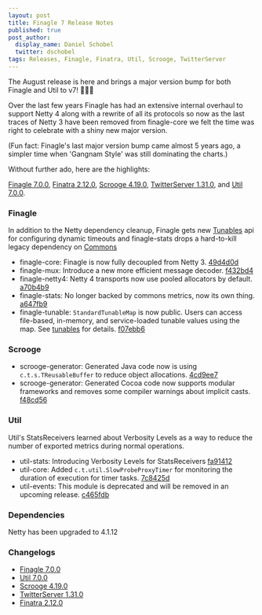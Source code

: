 ```yaml
---
layout: post
title: Finagle 7 Release Notes
published: true
post_author:
  display_name: Daniel Schobel
  twitter: dschobel
tags: Releases, Finagle, Finatra, Util, Scrooge, TwitterServer
---
```


The August release is here and brings a major version bump for both Finagle and Util to v7! 🍰🍰🍰

Over the last few years Finagle has had an extensive internal overhaul to support Netty 4 along with a rewrite of all its protocols so now as the last traces of Netty 3 have been removed from finagle-core we felt the time was right to celebrate with a shiny new major version.

(Fun fact: Finagle's last major version bump came almost 5 years ago, a simpler time when 'Gangnam Style' was still dominating the charts.)

Without further ado, here are the highlights:

[Finagle 7.0.0][finagle], [Finatra 2.12.0][finatra], [Scrooge 4.19.0][scrooge], [TwitterServer 1.31.0][twitterserver], and [Util 7.0.0][util].


### Finagle ###

In addition to the Netty dependency cleanup, Finagle gets new [Tunables](https://twitter.github.io/finagle/guide/Configuration.html#tunables) api for configuring dynamic timeouts and finagle-stats drops a hard-to-kill legacy dependency on [Commons](https://github.com/twitter/commons)

* finagle-core: Finagle is now fully decoupled from Netty 3. [49d4d0d](https://github.com/twitter/finagle/commit/49d4d0df6d7e0a5dcac85ca6564efcae101c8e04)
* finagle-mux: Introduce a new more efficient message decoder. [f432bd4](https://github.com/twitter/finagle/commit/f432bd443c4998431e4cbfeb6934916e7310c9a8)
* finagle-netty4: Netty 4 transports now use pooled allocators by default. [a70b4b9](https://github.com/twitter/finagle/commit/a70b4b92bf025e30284d4ef96d1d3150c298ef97)
* finagle-stats: No longer backed by commons metrics, now its own thing. [a647fb9](https://github.com/twitter/finagle/commit/a647fb9cb051ddccaf8efff1533844264cdcc1d1)
* finagle-tunable: `StandardTunableMap` is now public. Users can access file-based, in-memory,
    and service-loaded tunable values using the map.
    See [tunables](https://twitter.github.io/finagle/guide/Configuration.html#tunables) for details. [f07ebb6](https://github.com/twitter/finagle/commit/f07ebb6475ec38ee8ef77f526c724d98c2b2d95e)


### Scrooge ###

* scrooge-generator: Generated Java code now is using `c.t.s.TReusableBuffer` to reduce
  object allocations. [4cd9ee7](https://github.com/twitter/scrooge/commit/4cd9ee7017d75cec068f5acf14b97bc2955474ec)
* scrooge-generator: Generated Cocoa code now supports modular frameworks and 
  removes some compiler warnings about implicit casts. [f48cd56](https://github.com/twitter/scrooge/commit/f48cd56e9398305ee7e280e161b0423da4131845)
  
### Util ###
Util's StatsReceivers learned about Verbosity Levels as a way to reduce the number of exported metrics during normal operations.

* util-stats: Introducing Verbosity Levels for StatsReceivers [fa91412](https://github.com/twitter/finagle/commit/fa91412d243eae8146465a439d69c78a1caca9c6)
* util-core: Added `c.t.util.SlowProbeProxyTimer` for monitoring the duration
    of execution for timer tasks. [7c8425d](https://github.com/twitter/util/commit/7c8425d95e45771ff88e8d23857f9f8026bb09aa)
* util-events: This module is deprecated and will be removed in an upcoming
    release. [c465fdb](https://github.com/twitter/util/commit/c465fdbb2a781ad009f134305be74e49127e1cb1)

### Dependencies ###
Netty has been upgraded to 4.1.12

### Changelogs ###

* [Finagle 7.0.0][finagle]
* [Util 7.0.0][util]
* [Scrooge 4.19.0][scrooge]
* [TwitterServer 1.31.0][twitterserver]
* [Finatra 2.12.0][finatra]

[finagle]: https://github.com/twitter/finagle/blob/finagle-7.0.0/CHANGES
[util]: https://github.com/twitter/util/blob/util-7.0.0/CHANGES
[scrooge]: https://github.com/twitter/scrooge/blob/scrooge-4.19.0/CHANGES
[twitterserver]: https://github.com/twitter/twitter-server/blob/twitter-server-1.31.0/CHANGES
[finatra]: https://github.com/twitter/finatra/blob/finatra-2.12.0/CHANGELOG.md
